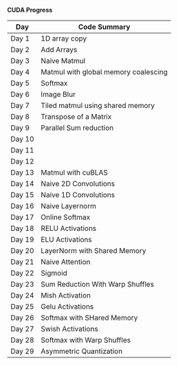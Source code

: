 **CUDA Progress**

| **Day**    | **Code Summary**                                                   |
|------------|--------------------------------------------------------------------|
| Day 1      |  1D array copy                                                     |
| Day 2      |  Add Arrays                                                        |
| Day 3      |  Naive Matmul                                                      |
| Day 4      |  Matmul with global memory coalescing                              |
| Day 5      |  Softmax                                                           |
| Day 6      |  Image Blur                                                        |
| Day 7      |  Tiled matmul using shared memory                                  |
| Day 8      |  Transpose of a Matrix                                             |
| Day 9      |  Parallel Sum reduction                                            |
| Day 10     |                                                      |
| Day 11     |                         |
| Day 12     |                                |
| Day 13     |  Matmul with cuBLAS               |
| Day 14     |  Naive 2D Convolutions                                         |
| Day 15     |  Naive 1D Convolutions                         |
| Day 16     |  Naive Layernorm                |
| Day 17     |  Online Softmax                      |
| Day 18     |  RELU Activations                               |
| Day 19     |  ELU Activations                                    |
| Day 20    |   LayerNorm with Shared Memory  |
| Day 21     |  Naive Attention                                             |
| Day 22     |  Sigmoid                                                           | 
| Day 23     |  Sum Reduction With Warp Shuffles                                  |
| Day 24     |  Mish Activation                                                   |
| Day 25     |  Gelu Activations                                                  |
| Day 26     |  Softmax with SHared Memory                                        |
| Day 27     |  Swish Activations                                                 |
| Day 28     |  Softmax with Warp Shuffles                                        |
| Day 29     |  Asymmetric Quantization            |
